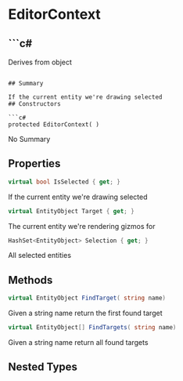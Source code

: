 # EditorContext

## ```c#
Derives from object
```

## Summary

If the current entity we're drawing selected
## Constructors

```c#
protected EditorContext( ) 
```
No Summary
## Properties

```c#
virtual bool IsSelected { get; } 
```
If the current entity we're drawing selected
```c#
virtual EntityObject Target { get; } 
```
The current entity we're rendering gizmos for
```c#
HashSet<EntityObject> Selection { get; } 
```
All selected entities
## Methods

```c#
virtual EntityObject FindTarget( string name) 
```
Given a string name return the first found target
```c#
virtual EntityObject[] FindTargets( string name) 
```
Given a string name return all found targets
## Nested Types

